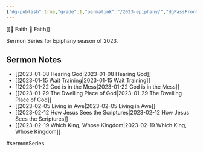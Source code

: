 ```yaml
---
{"dg-publish":true,"grade":1,"permalink":"/2023-epiphany/","dgPassFrontmatter":true}
---
```



[[📘 Faith\|📘 Faith]]

Sermon Series for Epiphany season of 2023.

## Sermon Notes

* [[2023-01-08 Hearing God\|2023-01-08 Hearing God]]
* [[2023-01-15 Wait Training\|2023-01-15 Wait Training]]
* [[2023-01-22 God is in the Mess\|2023-01-22 God is in the Mess]]
* [[2023-01-29 The Dwelling Place of God\|2023-01-29 The Dwelling Place of God]]
* [[2023-02-05 Living in Awe\|2023-02-05 Living in Awe]]
* [[2023-02-12 How Jesus Sees the Scriptures\|2023-02-12 How Jesus Sees the Scriptures]]
* [[2023-02-19 Which King, Whose Kingdom\|2023-02-19 Which King, Whose Kingdom]]

#sermonSeries